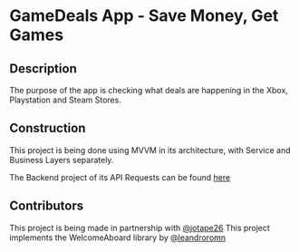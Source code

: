 # GameDeals App - Save Money, Get Games

## Description
The purpose of the app is checking what deals are happening in the Xbox, Playstation and Steam Stores.

## Construction
This project is being done using MVVM in its architecture, with Service and Business Layers separately.

The Backend project of its API Requests can be found [here](https://github.com/jotape26/gamedeals-vapor)

## Contributors
This project is being made in partnership with [@jotape26](https://github.com/jotape26)
This project implements the WelcomeAboard library by [@leandroromn](https://github.com/leandroromn)

